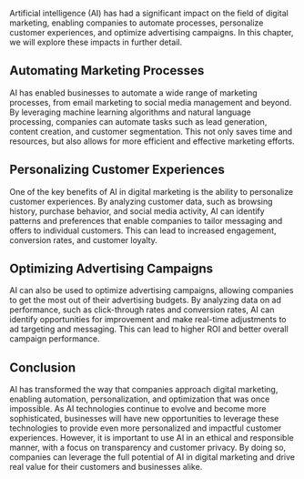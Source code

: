
Artificial intelligence (AI) has had a significant impact on the field of digital marketing, enabling companies to automate processes, personalize customer experiences, and optimize advertising campaigns. In this chapter, we will explore these impacts in further detail.

Automating Marketing Processes
------------------------------

AI has enabled businesses to automate a wide range of marketing processes, from email marketing to social media management and beyond. By leveraging machine learning algorithms and natural language processing, companies can automate tasks such as lead generation, content creation, and customer segmentation. This not only saves time and resources, but also allows for more efficient and effective marketing efforts.

Personalizing Customer Experiences
----------------------------------

One of the key benefits of AI in digital marketing is the ability to personalize customer experiences. By analyzing customer data, such as browsing history, purchase behavior, and social media activity, AI can identify patterns and preferences that enable companies to tailor messaging and offers to individual customers. This can lead to increased engagement, conversion rates, and customer loyalty.

Optimizing Advertising Campaigns
--------------------------------

AI can also be used to optimize advertising campaigns, allowing companies to get the most out of their advertising budgets. By analyzing data on ad performance, such as click-through rates and conversion rates, AI can identify opportunities for improvement and make real-time adjustments to ad targeting and messaging. This can lead to higher ROI and better overall campaign performance.

Conclusion
----------

AI has transformed the way that companies approach digital marketing, enabling automation, personalization, and optimization that was once impossible. As AI technologies continue to evolve and become more sophisticated, businesses will have new opportunities to leverage these technologies to provide even more personalized and impactful customer experiences. However, it is important to use AI in an ethical and responsible manner, with a focus on transparency and customer privacy. By doing so, companies can leverage the full potential of AI in digital marketing and drive real value for their customers and businesses alike.

